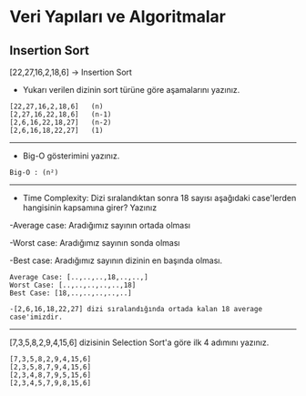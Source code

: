 # Veri Yapıları ve Algoritmalar

## Insertion Sort

[22,27,16,2,18,6] -> Insertion Sort

* Yukarı verilen dizinin sort türüne göre aşamalarını yazınız.

```
[22,27,16,2,18,6]   (n)
[2,27,16,22,18,6]   (n-1)
[2,6,16,22,18,27]   (n-2)
[2,6,16,18,22,27]   (1)
```

---

* Big-O gösterimini yazınız.

```
Big-O : (n²)
```

---

* Time Complexity: Dizi sıralandıktan sonra 18 sayısı aşağıdaki case'lerden hangisinin kapsamına girer? Yazınız

-Average case: Aradığımız sayının ortada olması

-Worst case: Aradığımız sayının sonda olması

-Best case: Aradığımız sayının dizinin en başında olması.

```
Average Case: [..,..,..,18,..,..,]
Worst Case: [..,..,..,..,..,18]
Best Case: [18,..,..,..,..,..]

-[2,6,16,18,22,27] dizi sıralandığında ortada kalan 18 average case'imizdir.
```

---

[7,3,5,8,2,9,4,15,6] dizisinin Selection Sort'a göre ilk 4 adımını yazınız.

```
[7,3,5,8,2,9,4,15,6]
[2,3,5,8,7,9,4,15,6]
[2,3,4,8,7,9,5,15,6]
[2,3,4,5,7,9,8,15,6]
```